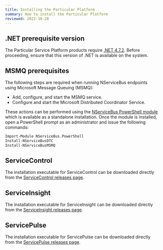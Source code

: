 ```yaml
---
title: Installing the Particular Platform
summary: How to install the Particular Platform
reviewed: 2022-10-28
---
```


## .NET prerequisite version

The Particular Service Platform products require [.NET 4.7.2](https://dotnet.microsoft.com/download/dotnet-framework/thank-you/net472-offline-installer). Before proceeding, ensure that this version of .NET is available on the system. 


## MSMQ prerequisites

The following steps are required when running NServiceBus endpoints using Microsoft Message Queuing (MSMQ):

 * Add, configure, and start the MSMQ service.
 * Configure and start the Microsoft Distributed Coordinator Service.

These actions can be performed using the [NServiceBus PowerShell module](https://github.com/Particular/NServiceBus.PowerShell/releases/latest) which is available as a standalone installation. Once the module is installed, open a PowerShell prompt as an administrator and issue the following commands:

```ps
Import-Module NServiceBus.PowerShell
Install-NServiceBusDTC
Install-NServiceBusMSMQ
```


## ServiceControl

The installation executable for ServiceControl can be downloaded directly from the [ServiceControl releases page](https://github.com/Particular/ServiceControl/releases/latest).


## ServiceInsight

The installation executable for ServiceInsight can be downloaded directly from the [ServiceInsight releases page](https://github.com/Particular/ServiceInsight/releases/latest).


## ServicePulse

The installation executable for ServicePulse can be downloaded directly from the [ServicePulse releases page](https://github.com/Particular/ServicePulse/releases/latest).
